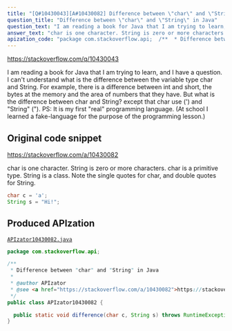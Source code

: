 ```yaml
---
title: "[Q#10430043][A#10430082] Difference between \"char\" and \"String\" in Java"
question_title: "Difference between \"char\" and \"String\" in Java"
question_text: "I am reading a book for Java that I am trying to learn, and I have a question. I can't understand what is the difference between the variable type char and String. For example, there is a difference between int and short, the bytes at the memory and the area of numbers that they have. But what is the difference between char and String? except that char use (') and \"String\" (\"). PS: It is my first \"real\" programming language. (At school I learned a fake-language for the purpose of the programming lesson.)"
answer_text: "char is one character. String is zero or more characters. char is a primitive type. String is a class. Note the single quotes for char, and double quotes for String."
apization_code: "package com.stackoverflow.api;  /**  * Difference between \"char\" and \"String\" in Java  *  * @author APIzator  * @see <a href=\"https://stackoverflow.com/a/10430082\">https://stackoverflow.com/a/10430082</a>  */ public class APIzator10430082 {    public static void difference(char c, String s) throws RuntimeException {} }"
---
```


https://stackoverflow.com/q/10430043

I am reading a book for Java that I am trying to learn, and I have a question. I can&#x27;t understand what is the difference between the variable type char and String. For example, there is a difference between int and short, the bytes at the memory and the area of numbers that they have.
But what is the difference between char and String? except that char use (&#x27;) and &quot;String&quot; (&quot;).
PS: It is my first &quot;real&quot; programming language. (At school I learned a fake-language for the purpose of the programming lesson.)



## Original code snippet

https://stackoverflow.com/a/10430082

char is one character. String is zero or more characters.
char is a primitive type. String is a class.
Note the single quotes for char, and double quotes for String.

```java
char c = 'a';
String s = "Hi!";
```

## Produced APIzation

[`APIzator10430082.java`](https://github.com/pasqualesalza/apization-temp-data/raw/master/apizations/java/APIzator10430082.java)

```java
package com.stackoverflow.api;

/**
 * Difference between "char" and "String" in Java
 *
 * @author APIzator
 * @see <a href="https://stackoverflow.com/a/10430082">https://stackoverflow.com/a/10430082</a>
 */
public class APIzator10430082 {

  public static void difference(char c, String s) throws RuntimeException {}
}

```